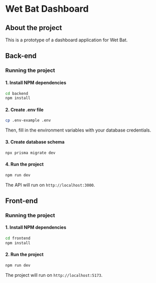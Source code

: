# Wet Bat Dashboard

## About the project

This is a prototype of a dashboard application for Wet Bat.

## Back-end

### Running the project

#### 1. Install NPM dependencies

```sh
cd backend
npm install
```

#### 2. Create .env file

```sh
cp .env-example .env
```

Then, fill in the environment variables with your database credentials.

#### 3. Create database schema

```sh
npx prisma migrate dev
```

#### 4. Run the project

```sh
npm run dev
```

The API will run on `http://localhost:3000`.

## Front-end

### Running the project

#### 1. Install NPM dependencies

```sh
cd frontend
npm install
```

#### 2. Run the project

```sh
npm run dev
```

The project will run on `http://localhost:5173`.
